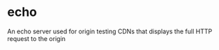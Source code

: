 # echo
An echo server used for origin testing CDNs that displays the full HTTP request to the origin
